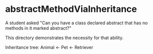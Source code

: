# abstractMethodViaInheritance
A student asked "Can you have a class declared abstract that has no methods in it marked abstract?"

This directory demonstrates the necessity for that ability.

Inheritance tree: Animal <- Pet <- Retriever
